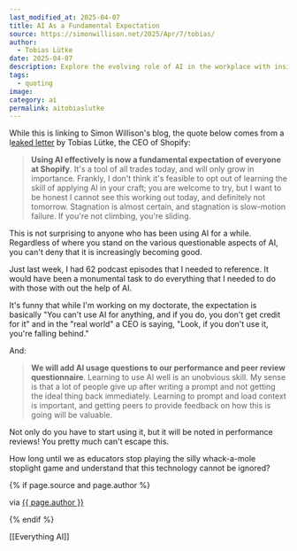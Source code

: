 ```yaml
---
last_modified_at: 2025-04-07
title: AI As a Fundamental Expectation
source: https://simonwillison.net/2025/Apr/7/tobias/
author:
  - Tobias Lütke
date: 2025-04-07
description: Explore the evolving role of AI in the workplace with insights from Shopify's CEO, Tobias Lütke. Discover why mastering AI is now a fundamental expectation and how it impacts performance reviews. Delve into the contrasting views on AI usage in academia versus the real world, and understand why embracing this technology is crucial for staying ahead.
tags:
  - quoting
image: 
category: ai
permalink: aitobiaslutke
---
```

While this is linking to Simon Willison's blog, the quote below comes from a l[eaked letter](https://x.com/tobi/status/1909231499448401946) by Tobias Lütke, the CEO of Shopify: 
> **Using Al effectively is now a fundamental expectation of everyone at Shopify**. It's a tool of all trades today, and will only grow in importance. Frankly, I don't think it's feasible to opt out of learning the skill of applying Al in your craft; you are welcome to try, but I want to be honest I cannot see this working out today, and definitely not tomorrow. Stagnation is almost certain, and stagnation is slow-motion failure. If you're not climbing, you're sliding.

This is not surprising to anyone who has been using AI for a while. Regardless of where you stand on the various questionable aspects of AI, you can't deny that it is increasingly becoming good. 

Just last week, I had 62 podcast episodes that I needed to reference. It would have been a monumental task to do everything that I needed to do with those with out the help of AI. 

It's funny that while I'm working on my doctorate, the expectation is basically "You can't use AI for anything, and if you do, you don't get credit for it" and in the "real world" a CEO is saying, "Look, if you don't use it, you're falling behind."

And:

> **We will add Al usage questions to our performance and peer review questionnaire**. Learning to use Al well is an unobvious skill. My sense is that a lot of people give up after writing a prompt and not getting the ideal thing back immediately. Learning to prompt and load context is important, and getting peers to provide feedback on how this is going will be valuable.

Not only do you have to start using it, but it will be noted in performance reviews! You pretty much can't escape this. 

How long until we as educators stop playing the silly whack-a-mole stoplight game and understand that this technology cannot be ignored? 

{% if page.source and page.author %}
  <p>via <a href="{{ page.source }}">{{ page.author }}</a></p>
{% endif %}

[[Everything AI]]

<script async data-uid="a65f61d9f3" src="https://jethrojones.kit.com/a65f61d9f3/index.js"></script>